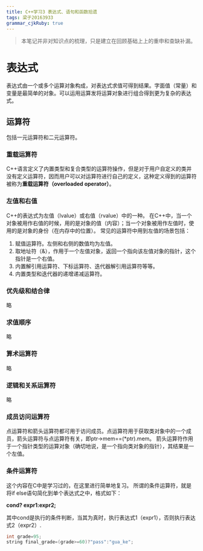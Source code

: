 ```yaml
---
title: C++学习3 表达式、语句和函数拾遗
tags: 梁子20163933
grammar_cjkRuby: true
---
```

> 本笔记并非对知识点的梳理，只是建立在回顾基础上上的重申和查缺补漏。

# 表达式
表达式由一个或多个运算对象构成，对表达式求值可得到结果。字面值（常量）和变量是最简单的对象。可以运用运算发将运算对象进行组合得到更为复杂的表达式。
## 运算符
包括一元运算符和二元运算符。
### 重载运算符
C++语言定义了内置类型和复合类型的运算符操作，但是对于用户自定义的类并没有定义运算符，因而用户可以对运算符进行自己的定义，这种定义得到的运算符被称为**重载运算符（overloaded operator）**。
### 左值和右值
C++的表达式为左值（lvalue）或右值（rvalue）中的一种。
在C++中，当一个对象被用作右值的时候，用的是对象的值（内容）；当一个对象被用作左值时，使用的是对象的身份（在内存中的位置）。
常见的运算符中用到左值的场景包括：
1. 赋值运算符。左侧和右侧的数值均为左值。
2. 取地址符（&），作用于一个左值对象，返回一个指向该左值对象的指针，这个指针是一个右值。
3. 内置解引用运算符、下标运算符、迭代器解引用运算符等等。
4. 内置类型和迭代器的递增递减运算符。
### 优先级和结合律
略
### 求值顺序
略
### 算术运算符
略
### 逻辑和关系运算符
略
### 成员访问运算符
点运算符和箭头运算符都可用于访问成员。点运算符用于获取类对象中的一个成员，箭头运算符与点运算符有关，即ptr->mem==(\*ptr).mem。
箭头运算符作用于一个指针类型的运算对象（确切地说，是一个指向类对象的指针），其结果是一个左值。
### 条件运算符
这个内容在C中是学习过的，在这里进行简单地复习。
所谓的条件运算符，就是将if else语句简化到单个表达式之中，格式如下：

**cond? expr1:expr2;**

其中cond是执行的条件判断，当其为真时，执行表达式1（expr1），否则执行表达式2（expr2）.
```c++
int grade=95;
string final_grade=(grade>=60)?"pass":"gua_ke";
```